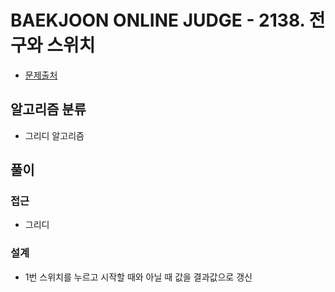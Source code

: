 # BAEKJOON ONLINE JUDGE - 2138. 전구와 스위치

- [문제출처](https://www.acmicpc.net/problem/2138 '2138. 전구와 스위치')

## 알고리즘 분류

- 그리디 알고리즘

## 풀이

### 접근

- 그리디

### 설계

- 1번 스위치를 누르고 시작할 때와 아닐 때 값을 결과값으로 갱신
